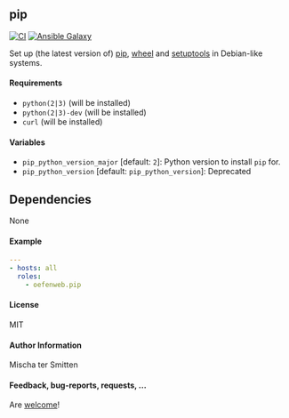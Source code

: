 ## pip

[![CI](https://github.com/Oefenweb/ansible-pip/workflows/CI/badge.svg)](https://github.com/Oefenweb/ansible-pip/actions?query=workflow%3ACI)
[![Ansible Galaxy](http://img.shields.io/badge/ansible--galaxy-pip-blue.svg)](https://galaxy.ansible.com/Oefenweb/pip)

Set up (the latest version of) [pip](https://pypi.python.org/pypi/pip), [wheel](https://packaging.python.org/key_projects/#wheel) and [setuptools](https://packaging.python.org/key_projects/#setuptools) in Debian-like systems.

#### Requirements

* `python(2|3)` (will be installed)
* `python(2|3)-dev` (will be installed)
* `curl` (will be installed)

#### Variables

* `pip_python_version_major` [default: `2`]: Python version to install `pip` for.
* `pip_python_version` [default: `pip_python_version`]: Deprecated

## Dependencies

None

#### Example

```yaml
---
- hosts: all
  roles:
    - oefenweb.pip
```

#### License

MIT

#### Author Information

Mischa ter Smitten

#### Feedback, bug-reports, requests, ...

Are [welcome](https://github.com/Oefenweb/ansible-pip/issues)!
